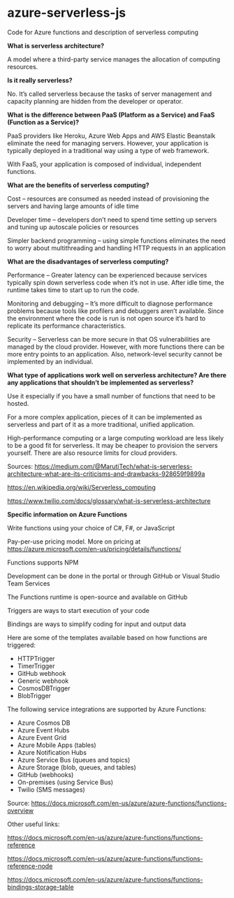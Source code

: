 # azure-serverless-js
Code for Azure functions and description of serverless computing

<b>What is serverless architecture?</b>

A model where a third-party service manages the allocation of computing resources. 

<b>Is it really serverless?</b>

No. It’s called serverless because the tasks of server management and capacity planning are hidden from the developer or operator.

<b>What is the difference between PaaS (Platform as a Service) and FaaS (Function as a Service)?</b>

PaaS providers like Heroku, Azure Web Apps and AWS Elastic Beanstalk eliminate the need for managing servers. However, your application is typically deployed in a traditional way using a type of web framework.

With FaaS, your application is composed of individual, independent functions.

<b>What are the benefits of serverless computing?</b>

Cost – resources are consumed as needed instead of provisioning the servers and having large amounts of idle time

Developer time – developers don’t need to spend time setting up servers and tuning up autoscale policies or resources

Simpler backend programming – using simple functions eliminates the need to worry about multithreading and handling HTTP requests in an application

<b>What are the disadvantages of serverless computing?</b>

Performance – Greater latency can be experienced because services typically spin down serverless code when it’s not in use. After idle time, the runtime takes time to start up to run the code.

Monitoring and debugging – It’s more difficult to diagnose performance problems because tools like profilers and debuggers aren’t available. Since the environment where the code is run is not open source it’s hard to replicate its performance characteristics.

Security – Serverless can be more secure in that OS vulnerabilities are managed by the cloud provider. However, with more functions there can be more entry points to an application. Also, network-level security cannot be implemented by an individual.

<b>What type of applications work well on serverless architecture? Are there any applications that shouldn’t be implemented as serverless?</b>

Use it especially if you have a small number of functions that need to be hosted.

For a more complex application, pieces of it can be implemented as serverless and part of it as a more traditional, unified application.

High-performance computing or a large computing workload are less likely to be a good fit for serverless. It may be cheaper to provision the servers yourself. There are also resource limits for cloud providers.

Sources:
https://medium.com/@MarutiTech/what-is-serverless-architecture-what-are-its-criticisms-and-drawbacks-928659f9899a

https://en.wikipedia.org/wiki/Serverless_computing

https://www.twilio.com/docs/glossary/what-is-serverless-architecture

<b>Specific information on Azure Functions</b>

Write functions using your choice of C#, F#, or JavaScript

Pay-per-use pricing model. More on pricing at https://azure.microsoft.com/en-us/pricing/details/functions/

Functions supports NPM

Development can be done in the portal or through GitHub or Visual Studio Team Services

The Functions runtime is open-source and available on GitHub

Triggers are ways to start execution of your code

Bindings are ways to simplify coding for input and output data

Here are some of the templates available based on how functions are triggered:
<ul>
<li>HTTPTrigger
<li>TimerTrigger
<li>GitHub webhook
<li>Generic webhook
<li>CosmosDBTrigger
<li>BlobTrigger
</ul>

The following service integrations are supported by Azure Functions:
<ul>
<li>Azure Cosmos DB
<li>Azure Event Hubs
<li>Azure Event Grid
<li>Azure Mobile Apps (tables)
<li>Azure Notification Hubs
<li>Azure Service Bus (queues and topics)
<li>Azure Storage (blob, queues, and tables)
<li>GitHub (webhooks)
<li>On-premises (using Service Bus)
<li>Twilio (SMS messages)
</ul>

Source: https://docs.microsoft.com/en-us/azure/azure-functions/functions-overview

Other useful links:

https://docs.microsoft.com/en-us/azure/azure-functions/functions-reference

https://docs.microsoft.com/en-us/azure/azure-functions/functions-reference-node

https://docs.microsoft.com/en-us/azure/azure-functions/functions-bindings-storage-table
